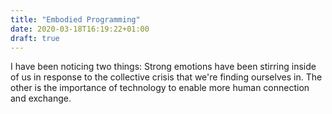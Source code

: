 ```yaml
---
title: "Embodied Programming"
date: 2020-03-18T16:19:22+01:00
draft: true
---
```


I have been noticing two things: 
Strong emotions have been stirring inside of us in response to the collective crisis that we're finding ourselves in. The other is the importance of technology to enable more human connection and exchange.